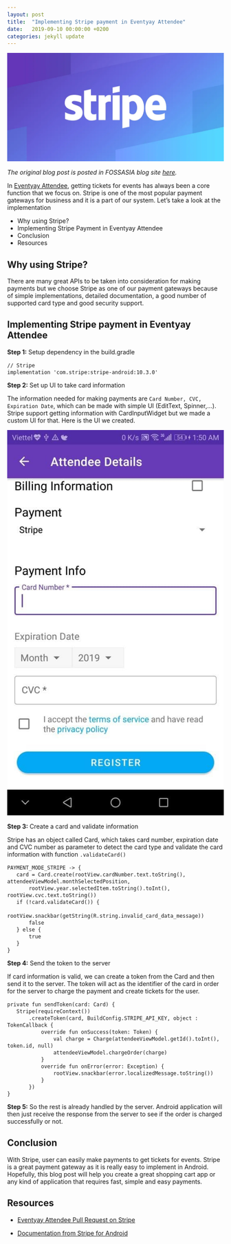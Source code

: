 ```yaml
---
layout: post
title:  "Implementing Stripe payment in Eventyay Attendee"
date:   2019-09-10 00:00:00 +0200
categories: jekyll update
---
```


<center>
<img src="/assets/images/img_11.png">
</center>

*The original blog post is posted in FOSSASIA blog site [here](https://blog.fossasia.org/implementing-stripe-payment-in-eventyay-attendee/).*

In [Eventyay Attendee](https://github.com/fossasia/open-event-attendee-android), getting tickets for events has always been a core function that we focus on. Stripe is one of the most popular payment gateways for business and it is a part of our system. Let’s take a look at the implementation

- Why using Stripe?
- Implementing Stripe Payment in Eventyay Attendee
- Conclusion
- Resources

## Why using Stripe?

There are many great APIs to be taken into consideration for making payments but we choose Stripe as one of our payment gateways because of simple implementations, detailed documentation, a good number of supported card type and good security support.

## Implementing Stripe payment in Eventyay Attendee

**Step 1:** Setup dependency in the build.gradle

```
// Stripe
implementation 'com.stripe:stripe-android:10.3.0'
```

**Step 2:** Set up UI to take card information

The information needed for making payments are `Card Number, CVC, Expiration Date`, which can be made with simple UI (EditText, Spinner,…). Stripe support getting information with CardInputWidget but we made a custom UI for that. Here is the UI we created.

<center>
<img src="/assets/images/img_12.jpeg">
</center>

**Step 3:** Create a card and validate information

Stripe has an object called Card, which takes card number, expiration date and CVC number as parameter to detect the card type and validate the card information with function `.validateCard()`

```
PAYMENT_MODE_STRIPE -> {
   card = Card.create(rootView.cardNumber.text.toString(), attendeeViewModel.monthSelectedPosition,
       rootView.year.selectedItem.toString().toInt(), rootView.cvc.text.toString())
   if (!card.validateCard()) {
       rootView.snackbar(getString(R.string.invalid_card_data_message))
       false
   } else {
       true
   }
}
```

**Step 4:** Send the token to the server

If card information is valid, we can create a token from the Card and then send it to the server. The token will act as the identifier of the card in order for the server to charge the payment and create tickets for the user.

```
private fun sendToken(card: Card) {
   Stripe(requireContext())
       .createToken(card, BuildConfig.STRIPE_API_KEY, object : TokenCallback {
           override fun onSuccess(token: Token) {
               val charge = Charge(attendeeViewModel.getId().toInt(), token.id, null)
               attendeeViewModel.chargeOrder(charge)
           }
           override fun onError(error: Exception) {
               rootView.snackbar(error.localizedMessage.toString())
           }
       })
}
```

**Step 5:** So the rest is already handled by the server. Android application will then just receive the response from the server to see if the order is charged successfully or not.

## Conclusion

With Stripe, user can easily make payments to get tickets for events. Stripe is a great payment gateway as it is really easy to implement in Android. Hopefully, this blog post will help you create a great shopping cart app or any kind of application that requires fast, simple and easy payments.

## Resources

- [Eventyay Attendee Pull Request on Stripe](https://github.com/fossasia/open-event-attendee-android/pull/1863)

- [Documentation from Stripe for Android](https://stripe.com/docs/mobile/android)
